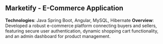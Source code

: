 ## Marketify - E-Commerce Application

**Technologies**: Java Spring Boot, Angular, MySQL, Hibernate
**Overview**: Developed a robust e-commerce platform connecting buyers and sellers, featuring secure user authentication, dynamic shopping cart functionality, and an admin dashboard for product management.
